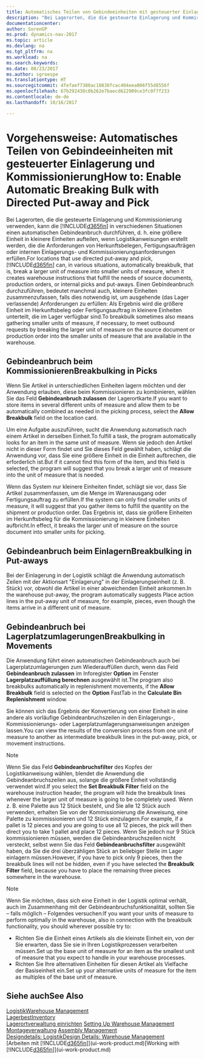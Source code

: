 ```yaml
---
title: Automatisches Teilen von Gebindeeinheiten mit gesteuerter Einlagerung und Kommissionierung
description: "Bei Lagerorten, die die gesteuerte Einlagerung und Kommissionierung verwenden, können Sie eine größere Einheit in kleinere Einheiten aufteilen, wenn Logistikanweisungen erstellt werden, die die Anforderungen von Herkunftsbelegen, Fertigungsaufträgen oder internen Einlagerungs- und Kommissionierungsanforderungen erfüllen."
documentationcenter: 
author: SorenGP
ms.prod: dynamics-nav-2017
ms.topic: article
ms.devlang: na
ms.tgt_pltfrm: na
ms.workload: na
ms.search.keywords: 
ms.date: 08/23/2017
ms.author: sgroespe
ms.translationtype: HT
ms.sourcegitcommit: 4fefaef7380ac10836fcac404eea006f55d8556f
ms.openlocfilehash: 67b292438c0b262e7baecd622909ce3fc0f7f233
ms.contentlocale: de-de
ms.lasthandoff: 10/16/2017

---
```

# <a name="how-to-enable-automatic-breaking-bulk-with-directed-put-away-and-pick"></a><span data-ttu-id="1be84-103">Vorgehensweise: Automatisches Teilen von Gebindeeinheiten mit gesteuerter Einlagerung und Kommissionierung</span><span class="sxs-lookup"><span data-stu-id="1be84-103">How to: Enable Automatic Breaking Bulk with Directed Put-away and Pick</span></span>
<span data-ttu-id="1be84-104">Bei Lagerorten, die die gesteuerte Einlagerung und Kommissionierung verwenden, kann die [!INCLUDE[d365fin](includes/d365fin_md.md)] in verschiedenen Situationen einen automatischen Gebindeanbruch durchführen, d. h. eine größere Einheit in kleinere Einheiten aufteilen, wenn Logistikanweisungen erstellt werden, die die Anforderungen von Herkunftsbelegen, Fertigungsaufträgen oder internen Einlagerungs- und Kommissionierungsanforderungen erfüllen.</span><span class="sxs-lookup"><span data-stu-id="1be84-104">For locations that use directed put-away and pick, [!INCLUDE[d365fin](includes/d365fin_md.md)] can, in various situations, automatically breakbulk, that is, break a larger unit of measure into smaller units of measure, when it creates warehouse instructions that fulfill the needs of source documents, production orders, or internal picks and put-aways.</span></span> <span data-ttu-id="1be84-105">Einen Gebindeanbruch durchzuführen, bedeutet manchmal auch, kleinere Einheiten zusammenzufassen, falls dies notwendig ist, um ausgehende (das Lager verlassende) Anforderungen zu erfüllen: Als Ergebnis wird die größere Einheit im Herkunftsbeleg oder Fertigungsauftrag in kleinere Einheiten unterteilt, die im Lager verfügbar sind.</span><span class="sxs-lookup"><span data-stu-id="1be84-105">To breakbulk sometimes also means gathering smaller units of measure, if necessary, to meet outbound requests by breaking the larger unit of measure on the source document or production order into the smaller units of measure that are available in the warehouse.</span></span>   

## <a name="breakbulking-in-picks"></a><span data-ttu-id="1be84-106">Gebindeanbruch beim Kommissionieren</span><span class="sxs-lookup"><span data-stu-id="1be84-106">Breakbulking in Picks</span></span>  
<span data-ttu-id="1be84-107">Wenn Sie Artikel in unterschiedlichen Einheiten lagern möchten und der Anwendung erlauben, diese beim Kommissionieren zu kombinieren, wählen Sie das Feld **Gebindeanbruch zulassen** der Lagerortkarte.</span><span class="sxs-lookup"><span data-stu-id="1be84-107">If you want to store items in several different units of measure and allow them to be automatically combined as needed in the picking process, select the **Allow Breakbulk** field on the location card.</span></span>  

<span data-ttu-id="1be84-108">Um eine Aufgabe auszuführen, sucht die Anwendung automatisch nach einem Artikel in derselben Einheit.</span><span class="sxs-lookup"><span data-stu-id="1be84-108">To fulfill a task, the program automatically looks for an item in the same unit of measure.</span></span> <span data-ttu-id="1be84-109">Wenn sie jedoch den Artikel nicht in dieser Form findet und Sie dieses Feld gewählt haben, schlägt die Anwendung vor, dass Sie eine größere Einheit in die Einheit aufbrechen, die erforderlich ist.</span><span class="sxs-lookup"><span data-stu-id="1be84-109">But if it cannot find this form of the item, and this field is selected, the program will suggest that you break a larger unit of measure into the unit of measure that is needed.</span></span>  

<span data-ttu-id="1be84-110">Wenn das System nur kleinere Einheiten findet, schlägt sie vor, dass Sie Artikel zusammenfassen, um die Menge im Warenausgang oder Fertigungsauftrag zu erfüllen.</span><span class="sxs-lookup"><span data-stu-id="1be84-110">If the system can only find smaller units of measure, it will suggest that you gather items to fulfill the quantity on the shipment or production order.</span></span> <span data-ttu-id="1be84-111">Das Ergebnis ist, dass sie größere Einheiten im Herkunftsbeleg für die Kommissionierung in kleinere Einheiten aufbricht.</span><span class="sxs-lookup"><span data-stu-id="1be84-111">In effect, it breaks the larger unit of measure on the source document into smaller units for picking.</span></span>  

## <a name="breakbulking-in-put-aways"></a><span data-ttu-id="1be84-112">Gebindeanbruch beim Einlagern</span><span class="sxs-lookup"><span data-stu-id="1be84-112">Breakbulking in Put-aways</span></span>  
<span data-ttu-id="1be84-113">Bei der Einlagerung in der Logistik schlägt die Anwendung automatisch Zeilen mit der Aktionsart "Einlagerung" in der Einlagerungseinheit (z. B. Stück) vor, obwohl die Artikel in einer abweichenden Einheit ankommen.</span><span class="sxs-lookup"><span data-stu-id="1be84-113">In the warehouse put-away, the program automatically suggests Place action lines in the put-away unit of measure, for example, pieces, even though the items arrive in a different unit of measure.</span></span>  

## <a name="breakbulking-in-movements"></a><span data-ttu-id="1be84-114">Gebindeanbruch bei Lagerplatzumlagerungen</span><span class="sxs-lookup"><span data-stu-id="1be84-114">Breakbulking in Movements</span></span>  
<span data-ttu-id="1be84-115">Die Anwendung führt einen automatischen Gebindeanbruch auch bei Lagerplatzumlagerungen zum Wiederauffüllen durch, wenn das Feld **Gebindeanbruch zulassen** im Inforegister **Option** im Fenster **Lagerplatzauffüllung berechnen** ausgewählt ist.</span><span class="sxs-lookup"><span data-stu-id="1be84-115">The program also breakbulks automatically in replenishment movements, if the **Allow Breakbulk** field is selected on the **Option** FastTab in the **Calculate Bin Replenishment** window.</span></span>  

<span data-ttu-id="1be84-116">Sie können sich das Ergebnis der Konvertierung von einer Einheit in eine andere als vorläufige Gebindeanbruchszeilen in den Einlagerungs-, Kommissionierungs- oder Lagerplatzumlagerungsanweisungen anzeigen lassen.</span><span class="sxs-lookup"><span data-stu-id="1be84-116">You can view the results of the conversion process from one unit of measure to another as intermediate breakbulk lines in the put-away, pick, or movement instructions.</span></span>  

> [!NOTE]  
>  <span data-ttu-id="1be84-117">Wenn Sie das Feld **Gebindeanbruchsfilter** des Kopfes der Logistikanweisung wählen, blendet die Anwendung die Gebindeanbruchszeilen aus, solange die größere Einheit vollständig verwendet wird.</span><span class="sxs-lookup"><span data-stu-id="1be84-117">If you select the **Set Breakbulk Filter** field on the warehouse instruction header, the program will hide the breakbulk lines whenever the larger unit of measure is going to be completely used.</span></span> <span data-ttu-id="1be84-118">Wenn z. B. eine Palette aus 12 Stück besteht, und Sie alle 12 Stück auch verwenden, erhalten Sie von der Kommissionierung die Anweisung, eine Palette zu kommissionieren und 12 Stück einzulagern.</span><span class="sxs-lookup"><span data-stu-id="1be84-118">For example, if a pallet is 12 pieces and you are going to use all 12 pieces, the pick will then direct you to take 1 pallet and place 12 pieces.</span></span> <span data-ttu-id="1be84-119">Wenn Sie jedoch nur 9 Stück kommissionieren müssen, werden die Gebindeanbruchszeilen nicht versteckt, selbst wenn Sie das Feld **Gebindeanbruchsfilter** ausgewählt haben, da Sie die drei überzähligen Stück an beliebiger Stelle im Lager einlagern müssen.</span><span class="sxs-lookup"><span data-stu-id="1be84-119">However, if you have to pick only 9 pieces, then the breakbulk lines will not be hidden, even if you have selected the **Breakbulk Filter** field, because you have to place the remaining three pieces somewhere in the warehouse.</span></span>  

> [!NOTE]  
>  <span data-ttu-id="1be84-120">Wenn Sie möchten, dass sich eine Einheit in der Logistik optimal verhält, auch im Zusammenhang mit der Gebindeanbruchsfunktionalität, sollten Sie – falls möglich – Folgendes versuchen:</span><span class="sxs-lookup"><span data-stu-id="1be84-120">If you want your units of measure to perform optimally in the warehouse, also in connection with the breakbulk functionality, you should wherever possible try to:</span></span>  
>   
> - <span data-ttu-id="1be84-121">Richten Sie die Einheit eines Artikels als die kleinste Einheit ein, von der Sie erwarten, dass Sie sie in Ihren Logistikprozessen verarbeiten müssen.</span><span class="sxs-lookup"><span data-stu-id="1be84-121">Set up the base unit of measure for an item as the smallest unit of measure that you expect to handle in your warehouse processes.</span></span>  
> - <span data-ttu-id="1be84-122">Richten Sie Ihre alternativen Einheiten für diesen Artikel als Vielfache der Basiseinheit ein.</span><span class="sxs-lookup"><span data-stu-id="1be84-122">Set up your alternative units of measure for the item as multiples of the base unit of measure.</span></span>  

## <a name="see-also"></a><span data-ttu-id="1be84-123">Siehe auch</span><span class="sxs-lookup"><span data-stu-id="1be84-123">See Also</span></span>  
[<span data-ttu-id="1be84-124">Logistik</span><span class="sxs-lookup"><span data-stu-id="1be84-124">Warehouse Management</span></span>](warehouse-manage-warehouse.md)  
[<span data-ttu-id="1be84-125">Lagerbest</span><span class="sxs-lookup"><span data-stu-id="1be84-125">Inventory</span></span>](inventory-manage-inventory.md)  
<span data-ttu-id="1be84-126">[Lagerortverwaltung einrichten](warehouse-setup-warehouse.md)   </span><span class="sxs-lookup"><span data-stu-id="1be84-126">[Setting Up Warehouse Management](warehouse-setup-warehouse.md)   </span></span>  
<span data-ttu-id="1be84-127">[Montageverwaltung](assembly-assemble-items.md)  </span><span class="sxs-lookup"><span data-stu-id="1be84-127">[Assembly Management](assembly-assemble-items.md)  </span></span>  
[<span data-ttu-id="1be84-128">Designdetails: Logistik</span><span class="sxs-lookup"><span data-stu-id="1be84-128">Design Details: Warehouse Management</span></span>](design-details-warehouse-management.md)  
<span data-ttu-id="1be84-129">[Arbeiten mit [!INCLUDE[d365fin](includes/d365fin_md.md)]](ui-work-product.md)</span><span class="sxs-lookup"><span data-stu-id="1be84-129">[Working with [!INCLUDE[d365fin](includes/d365fin_md.md)]](ui-work-product.md)</span></span>  

